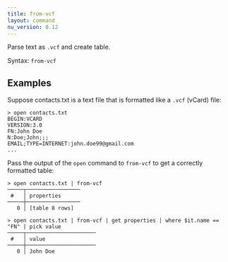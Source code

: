 ```yaml
---
title: from-vcf
layout: command
nu_version: 0.12
---
```


Parse text as `.vcf` and create table.

Syntax: `from-vcf`

## Examples

Suppose contacts.txt is a text file that is formatted like a `.vcf` (vCard) file:

```shell
> open contacts.txt
BEGIN:VCARD
VERSION:3.0
FN:John Doe
N:Doe;John;;;
EMAIL;TYPE=INTERNET:john.doe99@gmail.com
...
```

Pass the output of the `open` command to `from-vcf` to get a correctly formatted table:

```shell
> open contacts.txt | from-vcf
─────┬─────────────────
 #   │ properties 
─────┼─────────────────
   0 │ [table 8 rows]
```

```shell
> open contacts.txt | from-vcf | get properties | where $it.name == "FN" | pick value
─────┬──────────────────────
 #   │ value 
─────┼──────────────────────
   0 │ John Doe
```
